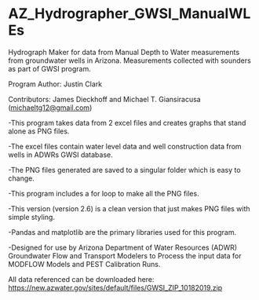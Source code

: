 # AZ_Hydrographer_GWSI_ManualWLEs
Hydrograph Maker for data from Manual Depth to Water measurements from groundwater wells in Arizona. Measurements collected with sounders as part of GWSI program.

Program Author: Justin Clark

Contributors: James Dieckhoff and Michael T. Giansiracusa (michaeltg12@gmail.com)

-This program takes data from 2 excel files and creates graphs that stand alone as PNG files.

-The excel files contain water level data and well construction data from wells in ADWRs GWSI database.

-The PNG files generated are saved to a singular folder which is easy to change.

-This program includes a for loop to make all the PNG files.

-This version (version 2.6) is a clean version that just makes PNG files with simple styling.

-Pandas and matplotlib are the primary libraries used for this program.

-Designed for use by Arizona Department of Water Resources (ADWR) Groundwater Flow and Transport Modelers to Process the input data for MODFLOW Models and PEST Calibration Runs.

All data referenced can be downloaded here:
https://new.azwater.gov/sites/default/files/GWSI_ZIP_10182019.zip
